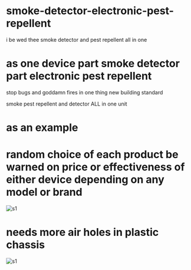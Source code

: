 # smoke-detector-electronic-pest-repellent
i be wed thee smoke detector and pest repellent all in one


# as one device part smoke detector part electronic pest repellent

stop bugs and goddamn fires in one thing new building standard

smoke pest repellent and detector ALL in one unit

# as an example
# random choice of each product be warned on price or effectiveness of either device depending on any model or brand
![s1](https://raw.githubusercontent.com/c4pt000/smoke-detector-electronic-pest-repellent/main/Screenshot_20220327-175046-691.png)

# needs more air holes in plastic chassis
![s1](https://raw.githubusercontent.com/c4pt000/smoke-detector-electronic-pest-repellent/main/Screenshot_20220327-175538-865~8.png)
